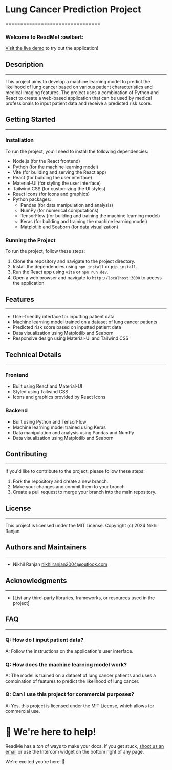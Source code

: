 # Lung Cancer Prediction Project
================================

### Welcome to ReadMe! :owlbert:

[Visit the live demo]() to try out the application!

## Description
---------------

This project aims to develop a machine learning model to predict the likelihood of lung cancer based on various patient characteristics and medical imaging features. The project uses a combination of Python and React to create a web-based application that can be used by medical professionals to input patient data and receive a predicted risk score.

## Getting Started
-------------------

### Installation

To run the project, you'll need to install the following dependencies:

* Node.js (for the React frontend)
* Python (for the machine learning model)
* Vite (for building and serving the React app)
* React (for building the user interface)
* Material-UI (for styling the user interface)
* Tailwind CSS (for customizing the UI styles)
* React Icons (for icons and graphics)
* Python packages:
	+ Pandas (for data manipulation and analysis)
	+ NumPy (for numerical computations)
	+ TensorFlow (for building and training the machine learning model)
	+ Keras (for building and training the machine learning model)
	+ Matplotlib and Seaborn (for data visualization)

### Running the Project

To run the project, follow these steps:

1. Clone the repository and navigate to the project directory.
2. Install the dependencies using `npm install` or `pip install`.
3. Run the React app using `vite` or `npm run dev`.
4. Open a web browser and navigate to `http://localhost:3000` to access the application.

## Features
------------

* User-friendly interface for inputting patient data
* Machine learning model trained on a dataset of lung cancer patients
* Predicted risk score based on inputted patient data
* Data visualization using Matplotlib and Seaborn
* Responsive design using Material-UI and Tailwind CSS

## Technical Details
--------------------

### Frontend

* Built using React and Material-UI
* Styled using Tailwind CSS
* Icons and graphics provided by React Icons

### Backend

* Built using Python and TensorFlow
* Machine learning model trained using Keras
* Data manipulation and analysis using Pandas and NumPy
* Data visualization using Matplotlib and Seaborn

## Contributing
---------------

If you'd like to contribute to the project, please follow these steps:

1. Fork the repository and create a new branch.
2. Make your changes and commit them to your branch.
3. Create a pull request to merge your branch into the main repository.

## License
---------

This project is licensed under the MIT License. Copyright (c) 2024 Nikhil Ranjan

## Authors and Maintainers
---------------------------

* Nikhil Ranjan <nikhilranjan2004@outlook.com>

## Acknowledgments
-------------------

* [List any third-party libraries, frameworks, or resources used in the project]

## FAQ
----

### Q: How do I input patient data?
A: Follow the instructions on the application's user interface.

### Q: How does the machine learning model work?
A: The model is trained on a dataset of lung cancer patients and uses a combination of features to predict the likelihood of lung cancer.

### Q: Can I use this project for commercial purposes?
A: Yes, this project is licensed under the MIT License, which allows for commercial use.

# 💬 We're here to help!

ReadMe has a _ton_ of ways to make your docs. If you get stuck, [shoot us an email](mailto:nikhilranjan2004@outlook.com) or use the Intercom widget on the bottom right of any page.

We're excited you're here! :blue_heart:

